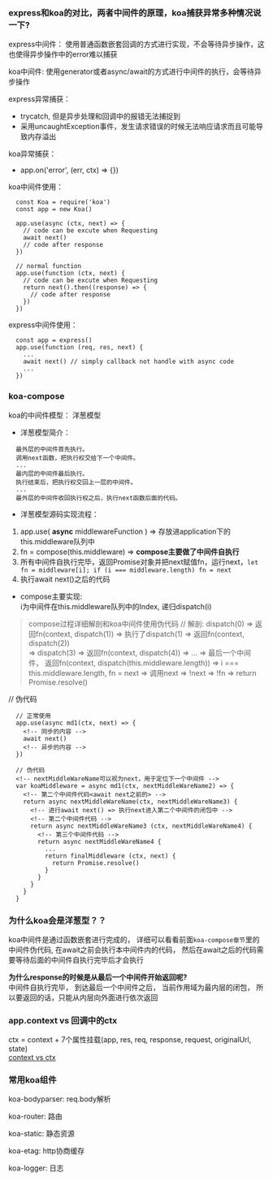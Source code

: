 ### express和koa的对比，两者中间件的原理，koa捕获异常多种情况说一下?
express中间件： 使用普通函数嵌套回调的方式进行实现，不会等待异步操作，这也使得异步操作中的error难以捕获

koa中间件: 使用generator或者async/await的方式进行中间件的执行，会等待异步操作

express异常捕获： 
- trycatch, 但是异步处理和回调中的报错无法捕捉到
- 采用uncaughtException事件，发生请求错误的时候无法响应请求而且可能导致内存溢出

koa异常捕获：
- app.on('error', (err, ctx) => {})

koa中间件使用： 
```
  const Koa = require('koa')
  const app = new Koa()

  app.use(async (ctx, next) => {
    // code can be excute when Requesting
    await next()
    // code after response
  })

  // normal function
  app.use(function (ctx, next) {
    // code can be excute when Requesting
    return next().then((response) => {
      // code after response
    })
  })
```

express中间件使用： 
```
  const app = express()
  app.use(function (req, res, next) {
    ...
    await next() // simply callback not handle with async code
    ...
  })
```

### koa-compose
koa的中间件模型： 洋葱模型  
- 洋葱模型简介： 
```
  最外层的中间件首先执行。
  调用next函数，把执行权交给下一个中间件。
  ...
  最内层的中间件最后执行。
  执行结束后，把执行权交回上一层的中间件。
  ...
  最外层的中间件收回执行权之后，执行next函数后面的代码。
```

- 洋葱模型源码实现流程：
1. app.use( **async** middlewareFunction ) => 存放进application下的this.middleware队列中  
2. fn = compose(this.middleware) => **compose主要做了中间件自执行**
3. 所有中间件自执行完毕，返回Promise对象并把next赋值fn，运行next，`let fn = middleware[i]; if (i === middleware.length) fn = next`
4. 执行await next()之后的代码


- compose主要实现:  
i为中间件在this.middleware队列中的Index, 递归dispatch(i)

> compose过程详细解剖和koa中间件使用伪代码
// 解剖:
dispatch(0) => 返回fn(context, dispatch(1)) 
=> 执行了dispatch(1) => 返回fn(context, dispatch(2))  
=> dispatch(3) => 返回fn(context, dispatch(4))
=> ... => 最后一个中间件， 返回fn(context, dispatch(this.middleware.length))
=> i === this.middleware.length, fn = next => 调用next => !next => !fn => return Promise.resolve()

// 伪代码
```
  // 正常使用
  app.use(async md1(ctx, next) => {
    <!-- 同步的内容 -->
    await next()
    <!-- 异步的内容 -->
  })

  // 伪代码
  <!-- nextMiddleWareName可以视为next，用于定位下一个中间件 -->
  var koaMiddleware = async md1(ctx, nextMiddleWareName2) => {
    <!-- 第二个中间件代码<await next之前的> -->
    return async nextMiddleWareName(ctx, nextMiddleWareName3) {
      <!-- 进行await next() => 执行next进入第二个中间件的闭包中 -->
      <!-- 第二个中间件代码 -->
      return async nextMiddleWareName3 (ctx, nextMiddleWareName4) {
        <!-- 第三个中间件代码 -->
        return async nextMiddleWareName4 {
          ...
          return finalMiddleware (ctx, next) {
            return Promise.resolve()
          }
        }
      }
    }
  }
```

### 为什么koa会是洋葱型？？
koa中间件是通过函数嵌套进行完成的， 详细可以看看前面`koa-compose章节`里的中间件伪代码, 在await之前会执行本中间件内的代码， 然后在await之后的代码需要等待后面的中间件自执行完毕后才会执行

**为什么response的时候是从最后一个中间件开始返回呢?**  
中间件自执行完毕， 到达最后一个中间件之后， 当前作用域为最内层的闭包， 所以要返回的话，只能从内层向外面进行依次返回


### app.context vs 回调中的ctx
ctx = context + 7个属性挂载(app, res, req, response, request, originalUrl, state)  
[context vs ctx](./koa-js/context-ctx.js)

### 常用koa组件
koa-bodyparser: req.body解析

koa-router: 路由

koa-static: 静态资源

koa-etag: http协商缓存

koa-logger: 日志

